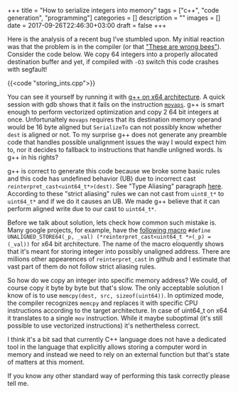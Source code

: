 +++
title = "How to serialize integers into memory"
tags = ["c++", "code generation", "programming"]
categories = []
description = ""
images = []
date = 2017-09-26T22:46:30+03:00
draft = false
+++

Here is the analysis of a recent bug I've stumbled upon. My initial reaction was that
the problem is in the compiler (or that ["These are wrong bees"](https://www.youtube.com/watch?v=PIuE5J9dfAo)). Consider the code below. We copy 64 integers into a properly allocated destination buffer and yet, if compiled with `-O3` switch this code crashes with segfault!

<!--more-->

{{<code "storing_ints.cpp">}}



You can see it yourself by running it with [g++ on x64 architecture](http://rextester.com/FJSB11478).
A quick session with gdb shows that it fails on the instruction [`movaps`](http://www.felixcloutier.com/x86/MOVAPS.html). g++ is smart enough to perform vectorized
optimization and copy 2 64 bit integers at once. Unfortunaltely `movaps` requires that its destination memory operand would be 16 byte aligned but `SerializeTo` can not possibly know
whether `dest` is aligned or not. To my surprise g++ does not generate any preamble code that handles possible unalignment issues the way I would expect him to, nor it decides to fallback to instructions that handle unligned words. Is g++ in his rights?

g++ is correct to generate this code because we broke some basic rules and this code has undefined behavior (UB) due to incorrect cast
`reinterpret_cast<uint64_t*>(dest)`. See "Type Aliasing" paragraph [here](http://en.cppreference.com/w/cpp/language/reinterpret_cast). According to these "strict aliasing" rules we can not cast from `uint8_t*` to `uint64_t*` and if we do it causes an UB.
We made g++ believe that it can perform aligned write due to our cast to `uint64_t*`.

Before we talk about solution, lets check how common such mistake is.
Many google projects, for example, have the [following macro](https://github.com/search?utf8=%E2%9C%93&q=UNALIGNED_STORE64+reinterpret_cast&type=Code) `#define UNALIGNED_STORE64(_p, _val) (*reinterpret_cast<uint64_t *>(_p) = (_val))` for x64 bit architecture.
The name of the macro eloquently shows that it's meant for storing integer into possibly unaligned address. There are millions other appearences of `reinterpret_cast` in github and I estimate that vast part of them do not follow strict aliasing rules.

So how do we copy an integer into specific memory address? We could, of course copy it byte by byte
but that's slow. The only acceptable solution I know of is to use `memcpy(dest, src, sizeof(uint64))`. In optimized mode, the compiler recognizes `memcpy` and replaces it with specific CPU instructions according to the target architecture. In case of uint64_t on x64 it translates to a single `mov` instruction. While it maybe suboptimal (it's still possible to use vectorized instructions) it's nethertheless correct.

I think it's a bit sad that currently C++ language does not have a dedicated tool in the language that explicitly allows storing a computer word in memory and instead we need to rely on
an external function but that's state of matters at this moment.

If you know any other standard way of performing this task correctly please tell me.



